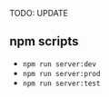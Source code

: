 TODO: UPDATE

## npm scripts

- `npm run server:dev`
- `npm run server:prod`
- `npm run server:test`
